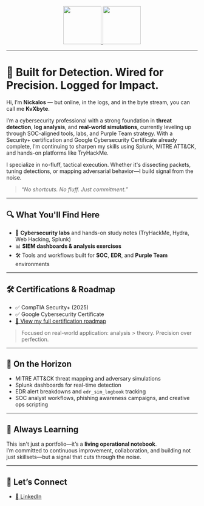 <!-- 🎖️ Certification Badges -->
<p align="center">
  <a href="https://www.credly.com/badges/9ac972b8-4d75-41ec-b411-86fb826c3dc4/public_url">
    <img src="https://images.credly.com/size/110x110/images/80d8a06a-c384-42bf-ad36-db81bce5adce/blob" width="100" />
  </a>
  <a href="https://www.credly.com">
    <img src="https://images.credly.com/size/110x110/images/0bf0f2da-a699-4c82-82e2-56dcf1f2e1c7/image.png" width="100" />
  </a>
</p>

---

# 🧠 Built for Detection. Wired for Precision. Logged for Impact.

Hi, I’m **Nickalos** — but online, in the logs, and in the byte stream, you can call me **KvXbyte**.

I’m a cybersecurity professional with a strong foundation in **threat detection**, **log analysis**, and **real-world simulations**, currently leveling up through SOC-aligned tools, labs, and Purple Team strategy. With a Security+ certification and Google Cybersecurity Certificate already complete, I’m continuing to sharpen my skills using Splunk, MITRE ATT&CK, and hands-on platforms like TryHackMe.

I specialize in no-fluff, tactical execution. Whether it's dissecting packets, tuning detections, or mapping adversarial behavior—I build signal from the noise.

> _“No shortcuts. No fluff. Just commitment.”_

---

## 🔍 What You'll Find Here

- 🧪 **Cybersecurity labs** and hands-on study notes (TryHackMe, Hydra, Web Hacking, Splunk)
- 📊 **SIEM dashboards & analysis exercises**
- 🛠️ Tools and workflows built for **SOC**, **EDR**, and **Purple Team** environments

---

## 🛠️ Certifications & Roadmap

- ✅ CompTIA Security+ (2025)  
- ✅ Google Cybersecurity Certificate  
- [📌 View my full certification roadmap](certification_roadmap.md)

> Focused on real-world application: analysis > theory. Precision over perfection.

---

## 🚧 On the Horizon

- MITRE ATT&CK threat mapping and adversary simulations  
- Splunk dashboards for real-time detection  
- EDR alert breakdowns and `edr_sim_logbook` tracking  
- SOC analyst workflows, phishing awareness campaigns, and creative ops scripting

---

## 🌱 Always Learning

This isn't just a portfolio—it’s a **living operational notebook**.  
I’m committed to continuous improvement, collaboration, and building not just skillsets—but a signal that cuts through the noise.

---

## 🤝 Let’s Connect

- [🔗 LinkedIn](https://www.linkedin.com/in/kvxbyte/)
